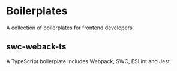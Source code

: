 # Boilerplates

A collection of boilerplates for frontend developers

## swc-weback-ts

A TypeScript boilerplate includes Webpack, SWC, ESLint and Jest.
